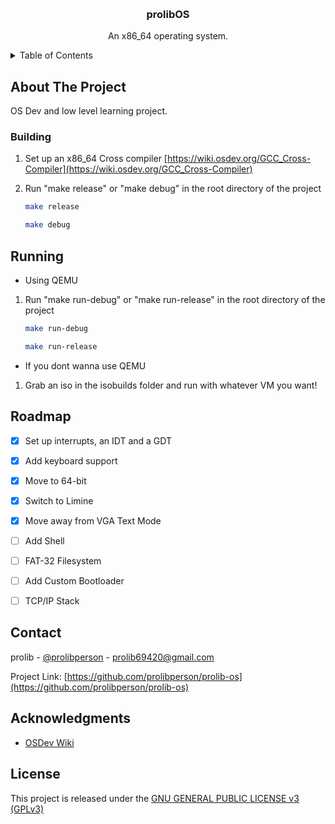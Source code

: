 <a id="readme-top"></a>

<!-- PROJECT NAME -->
<br />
<div align="center">
  <!--<a href="https://github.com/prolibperson/prolib-os">
    <img src="image.png" alt="Logo" width="421" height="305">
  </a>-->

  <h3 align="center">prolibOS</h3>
  <p align="center">
    An x86_64 operating system.
  </p>
</div>

<!-- TABLE OF CONTENTS -->
<details>
  <summary>Table of Contents</summary>
  <ol>
    <li>
      <a href="#about-the-project">About The Project</a>
    </li>
    <li>
      <ul>
        <li><a href="#building">Building</a></li>
        <li><a href="#running">Running</a></li>
      </ul>
    </li>
    <li><a href="#roadmap">Roadmap</a></li>
    <li><a href="#contact">Contact</a></li>
    <li><a href="#acknowledgments">Acknowledgments</a></li>
  </ol>
</details>



<!-- ABOUT THE PROJECT -->
## About The Project

OS Dev and low level learning project.


<!-- GETTING STARTED -->

### Building

1. Set up an x86_64 Cross compiler [https://wiki.osdev.org/GCC_Cross-Compiler](https://wiki.osdev.org/GCC_Cross-Compiler)
2. Run "make release" or "make debug" in the root directory of the project
   ```sh
   make release
   ```

   ```sh
   make debug
   ```


<!-- USAGE EXAMPLES -->
## Running

- Using QEMU
1. Run "make run-debug" or "make run-release" in the root directory of the project
   ```sh
   make run-debug
   ```
   ```sh
   make run-release
   ```

- If you dont wanna use QEMU
1. Grab an iso in the isobuilds folder and run with whatever VM you want!



<!-- ROADMAP -->
## Roadmap

- [x] Set up interrupts, an IDT and a GDT
- [x] Add keyboard support
- [x] Move to 64-bit
- [x] Switch to Limine
- [x] Move away from VGA Text Mode
- [ ] Add Shell
- [ ] FAT-32 Filesystem
- [ ] Add Custom Bootloader
- [ ] TCP/IP Stack



<!-- CONTACT -->
## Contact

prolib - [@prolibperson](https://twitter.com/prolibperson) - prolib69420@gmail.com

Project Link: [https://github.com/prolibperson/prolib-os](https://github.com/prolibperson/prolib-os)


<!-- ACKNOWLEDGMENTS -->
## Acknowledgments

* [OSDev Wiki](https://wiki.osdev.org/)

## License

This project is released under the [GNU GENERAL PUBLIC LICENSE v3 (GPLv3)](https://github.com/prolibperson/prolib-os/blob/main/LICENSE)